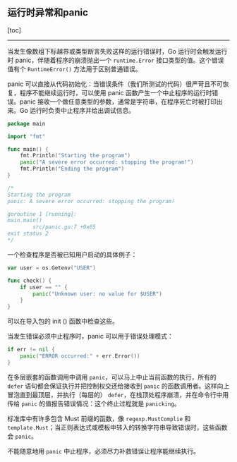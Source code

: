## 运行时异常和panic

[toc]

---

当发生像数组下标越界或类型断言失败这样的运行错误时，Go 运行时会触发运行时 panic，伴随着程序的崩溃抛出一个 `runtime.Error` 接口类型的值。这个错误值有个 `RuntimeError()` 方法用于区别普通错误。

panic 可以直接从代码初始化：当错误条件（我们所测试的代码）很严苛且不可恢复，程序不能继续运行时，可以使用 panic 函数产生一个中止程序的运行时错误。panic 接收一个做任意类型的参数，通常是字符串，在程序死亡时被打印出来。Go 运行时负责中止程序并给出调试信息。

```go
package main

import "fmt"

func main() {
    fmt.Println("Starting the program")
    panic("A severe error occurred: stopping the program!")
    fmt.Println("Ending the program")
}

/*
Starting the program
panic: A severe error occurred: stopping the program!

goroutine 1 [running]:
main.main()
        src/panic.go:7 +0x65
exit status 2
*/

```

一个检查程序是否被已知用户启动的具体例子：

```go
var user = os.Getenv("USER")

func check() {
    if user == "" {
        panic("Unknown user: no value for $USER")
    }
}
```

可以在导入包的 init () 函数中检查这些。

当发生错误必须中止程序时，panic 可以用于错误处理模式：

```go
if err != nil {
    panic("ERROR occurred:" + err.Error())
}
```

在多层嵌套的函数调用中调用 `panic`，可以马上中止当前函数的执行，所有的 `defer` 语句都会保证执行并把控制权交还给接收到 `panic` 的函数调用者。这样向上冒泡直到最顶层，并执行（每层的） `defer`，在栈顶处程序崩溃，并在命令行中用传给 `panic` 的值报告错误情况：这个终止过程就是 `panicking`。

标准库中有许多包含 Must 前缀的函数，像 `regexp.MustComplie` 和 `template.Must`；当正则表达式或模板中转入的转换字符串导致错误时，这些函数会 `panic`。

不能随意地用 `panic` 中止程序，必须尽力补救错误让程序能继续执行。




